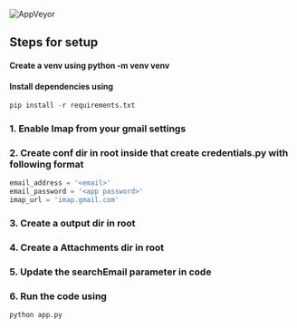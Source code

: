 ![AppVeyor](https://img.shields.io/appveyor/build/caeser1996/caeser1996)

## Steps for setup 
#### Create a venv using python -m venv venv
#### Install dependencies using 

```python
pip install -r requirements.txt
```

### 1. Enable Imap from your gmail settings
### 2. Create conf dir in root inside that create credentials.py with following format
```python
email_address = '<email>'
email_password = '<app password>'
imap_url = 'imap.gmail.com'
```
### 3. Create a output dir in root 
### 4. Create a Attachments dir in root 
### 5. Update the searchEmail parameter in code
### 6. Run the code using
```python
python app.py
```

